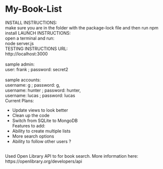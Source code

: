 # My-Book-List
INSTALL INSTRUCTIONS:<br>
make sure you are in the folder with the package-lock file and then run
npm install
LAUNCH INSTRUCTIONS:<br>
open a terminal and run:<br>
node server.js <br>
TESTING INSTRUCTIONS URL:<br>
http://localhost:3000
<br><br>
sample admin:<br>
user: frank ;
password: secret2
<br><br>
sample accounts:<br>
username: g ;
password: g,
<br>
username: hunter ;
password: hunter,
<br>
username: lucas ;
password: lucas
<br>
Current Plans:<br>
- Update views to look better<br>
- Clean up the code<br>
- Switch from SQLite to MongoDB<br>
Features to add:<br>
- Ability to create multiple lists<br>
- More search options<br>
- Ability to follow other users ?<br>
<br>
Used Open Library API to for book search. More information here: https://openlibrary.org/developers/api
